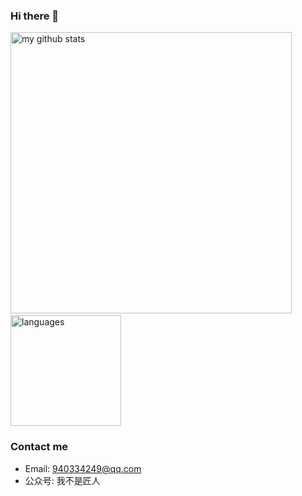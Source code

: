 
### Hi there 👋
<p align="left">
  <img src="https://github-readme-stats.vercel.app/api?username=syaojun&show_icons=true&theme=tokyonight" alt="my github stats" width="450"/>&nbsp;
  <img src="https://github-readme-stats.vercel.app/api/top-langs/?username=syaojun&layout=compact&theme=tokyonight" alt="languages" height="177">
</p>

### Contact me
- Email: 940334249@qq.com
- 公众号: 我不是匠人


